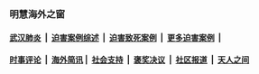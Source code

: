 
### 明慧海外之窗

####  [武汉肺炎](indexes/365.md?t=07102201) &nbsp;|&nbsp;  [迫害案例综述](indexes/328.md?t=07102201) &nbsp;|&nbsp; [迫害致死案例](indexes/277.md?t=07102201)  &nbsp;|&nbsp; [更多迫害案例](indexes/81.md?t=07102201)  &nbsp;|&nbsp; 
####  [时事评论](indexes/19.md?t=07102201) &nbsp;|&nbsp; [海外简讯](indexes/245.md?t=07102201)&nbsp;|&nbsp;  [社会支持](indexes/140.md?t=07102201) &nbsp;|&nbsp; [褒奖决议](indexes/282.md?t=07102201) &nbsp;|&nbsp; [社区报道](indexes/91.md?t=07102201)  &nbsp;|&nbsp; [天人之间](indexes/78.md?t=07102201) 

